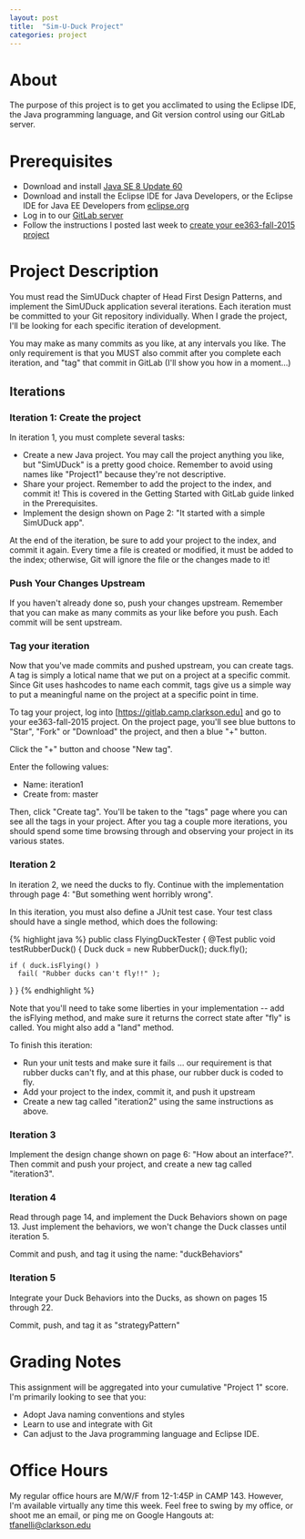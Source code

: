 ```yaml
---
layout: post
title:  "Sim-U-Duck Project"
categories: project
---
```

# About

The purpose of this project is to get you acclimated to using the Eclipse IDE, the Java programming language, and Git version control using our GitLab server.

# Prerequisites

* Download and install [Java SE 8 Update 60](http://www.oracle.com/technetwork/java/javase/downloads/jdk8-downloads-2133151.html)
* Download and install the Eclipse IDE for Java Developers, or the Eclipse IDE for Java EE Developers from [eclipse.org](http://www.eclipse.org/downloads/)
* Log in to our [GitLab server](http://gitlab.camp.clarkson.edu)
* Follow the instructions I posted last week to [create your ee363-fall-2015 project](http://ee363f15.fanel.li/gitlab/2015/09/03/GitLab.html)

# Project Description

You must read the SimUDuck chapter of Head First Design Patterns, and implement the SimUDuck application several iterations. Each iteration must be committed to your Git repository individually. When I grade the project, I'll be looking for each specific iteration of development.

You may make as many commits as you like, at any intervals you like. The only requirement is that you MUST also commit after you complete each iteration, and "tag" that commit in GitLab (I'll show you how in a moment...)

## Iterations

### Iteration 1: Create the project
In iteration 1, you must complete several tasks:

* Create a new Java project. You may call the project anything you like, but "SimUDuck" is a pretty good choice. Remember to avoid using names like "Project1" because they're not descriptive.
* Share your project. Remember to add the project to the index, and commit it! This is covered in the Getting Started with GitLab guide linked in the Prerequisites.
* Implement the design shown on Page 2: "It started with a simple SimUDuck app".

At the end of the iteration, be sure to add your project to the index, and commit it again. Every time a file is created or modified, it must be added to the index; otherwise, Git will ignore the file or the changes made to it!

### Push Your Changes Upstream
If you haven't already done so, push your changes upstream. Remember that you can make as many commits as your like before you push. Each commit will be sent upstream.

### Tag your iteration
Now that you've made commits and pushed upstream, you can create tags. A tag is simply a lotical name that we put on a project at a specific commit. Since Git uses hashcodes to name each commit, tags give us a simple way to put a meaningful name on the project at a specific point in time.

To tag your project, log into [https://gitlab.camp.clarkson.edu] and go to your ee363-fall-2015 project. On the project page, you'll see blue buttons to "Star", "Fork" or "Download" the project, and then a blue "+" button.

Click the "+" button and choose "New tag".

Enter the following values:

* Name: iteration1
* Create from: master

Then, click "Create tag". You'll be taken to the "tags" page where you can see all the tags in your project. After you tag a couple more iterations, you should spend some time browsing through and observing your project in its various states.

### Iteration 2
In iteration 2, we need the ducks to fly. Continue with the implementation through page 4: "But something went horribly wrong".

In this iteration, you must also define a JUnit test case. Your test class should have a single method, which does the following:

{% highlight java %}
public class FlyingDuckTester {
  @Test
  public void testRubberDuck() {
    Duck duck = new RubberDuck();
    duck.fly();

    if ( duck.isFlying() )
      fail( "Rubber ducks can't fly!!" );
  }
}
{% endhighlight %}

Note that you'll need to take some liberties in your implementation -- add the isFlying method, and make sure it returns the correct state after "fly" is called. You might also add a "land" method.

To finish this iteration:
* Run your unit tests and make sure it fails ... our requirement is that rubber ducks can't fly, and at this phase, our rubber duck is coded to fly.
* Add your project to the index, commit it, and push it upstream
* Create a new tag called "iteration2" using the same instructions as above.

### Iteration 3
Implement the design change shown on page 6: "How about an interface?". Then commit and push your project, and create a new tag called "iteration3".

### Iteration 4
Read through page 14, and implement the Duck Behaviors shown on page 13. Just implement the behaviors, we won't change the Duck classes until iteration 5.

Commit and push, and tag it using the name: "duckBehaviors"

### Iteration 5
Integrate your Duck Behaviors into the Ducks, as shown on pages 15 through 22.

Commit, push, and tag it as "strategyPattern"

# Grading Notes
This assignment will be aggregated into your cumulative "Project 1" score. I'm primarily looking to see that you:

* Adopt Java naming conventions and styles
* Learn to use and integrate with Git
* Can adjust to the Java programming language and Eclipse IDE.

# Office Hours
My regular office hours are M/W/F from 12-1:45P in CAMP 143. However, I'm available virtually any time this week. Feel free to swing by my office, or shoot me an email, or ping me on Google Hangouts at: tfanelli@clarkson.edu
